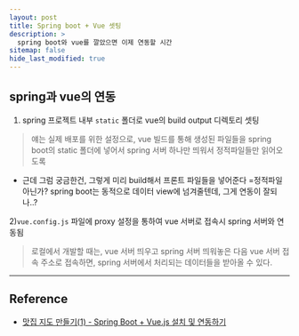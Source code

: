 ```yaml
---
layout: post
title: Spring boot + Vue 셋팅
description: >
  spring boot와 vue를 깔았으면 이제 연동할 시간
sitemap: false
hide_last_modified: true
---
```


## spring과 vue의 연동

1) spring 프로젝트 내부 `static` 폴더로 vue의 build output 디렉토리 셋팅

> 얘는 실제 배포를 위한 설정으로, vue 빌드를 통해 생성된 파일들을 spring boot의
static 폴더에 넣어서 spring 서버 하나만 띄워서 정적파일들만 읽어오도록

- 근데 그럼 궁금한건, 그렇게 미리 build해서 프론트 파일들을 넣어준다 =정적파일 아닌가? spring boot는 동적으로 데이터 view에 넘겨줄텐데, 그게 연동이 잘되나..?


2)`vue.config.js` 파일에 proxy 설정을 통하여 vue 서버로 접속시 spring 서버와 연동됨
> 로컬에서 개발할 때는, vue 서버 띄우고 spring 서버 띄워놓은 다음
vue 서버 접속 주소로 접속하면, spring 서버에서 처리되는 데이터들을 받아올 수 있다.


---

## Reference

- [맛집 지도 만들기(1) - Spring Boot + Vue.js 설치 및 연동하기](https://doozi0316.tistory.com/entry/Vuejs-Spring-Boot-MySQL-MyBatis-%EB%A7%9B%EC%A7%91-%EC%A7%80%EB%8F%84-%EB%A7%8C%EB%93%A4%EA%B8%B01-Spring-Boot-Vuejs-%EC%84%A4%EC%B9%98-%EB%B0%8F-%EC%97%B0%EB%8F%99%ED%95%98%EA%B8%B0)